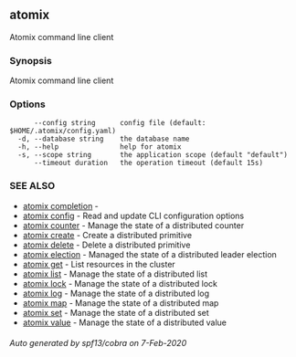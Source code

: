 ## atomix

Atomix command line client

### Synopsis

Atomix command line client

### Options

```
      --config string      config file (default: $HOME/.atomix/config.yaml)
  -d, --database string    the database name
  -h, --help               help for atomix
  -s, --scope string       the application scope (default "default")
      --timeout duration   the operation timeout (default 15s)
```

### SEE ALSO

* [atomix completion](atomix_completion.md)	 - 
* [atomix config](atomix_config.md)	 - Read and update CLI configuration options
* [atomix counter](atomix_counter.md)	 - Manage the state of a distributed counter
* [atomix create](atomix_create.md)	 - Create a distributed primitive
* [atomix delete](atomix_delete.md)	 - Delete a distributed primitive
* [atomix election](atomix_election.md)	 - Managed the state of a distributed leader election
* [atomix get](atomix_get.md)	 - List resources in the cluster
* [atomix list](atomix_list.md)	 - Manage the state of a distributed list
* [atomix lock](atomix_lock.md)	 - Manage the state of a distributed lock
* [atomix log](atomix_log.md)	 - Manage the state of a distributed log
* [atomix map](atomix_map.md)	 - Manage the state of a distributed map
* [atomix set](atomix_set.md)	 - Manage the state of a distributed set
* [atomix value](atomix_value.md)	 - Manage the state of a distributed value

###### Auto generated by spf13/cobra on 7-Feb-2020

